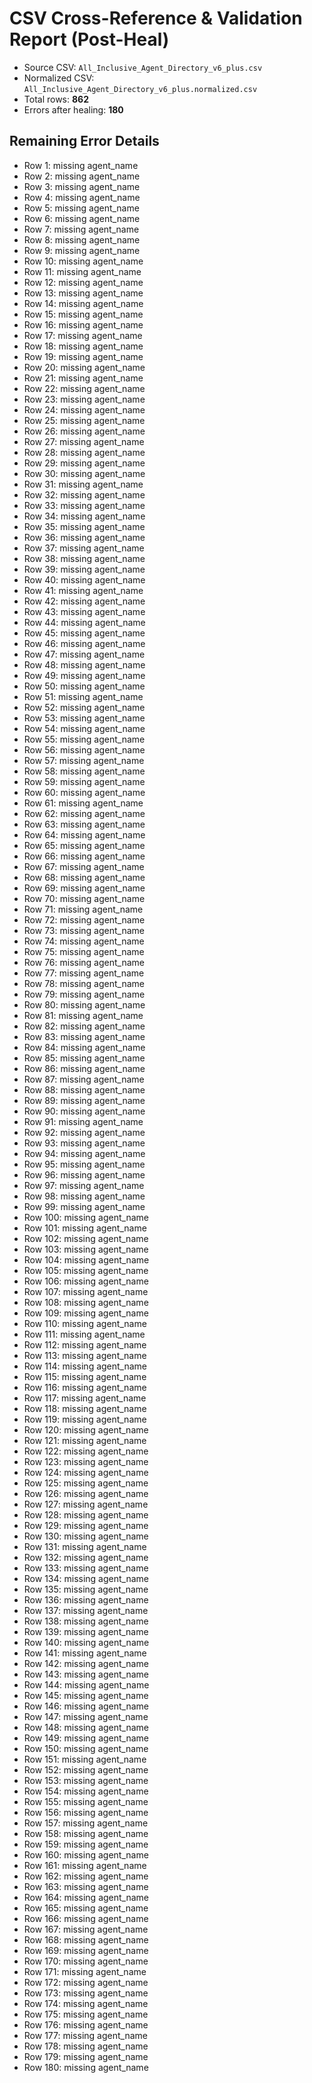 # CSV Cross-Reference & Validation Report (Post-Heal)
- Source CSV: `All_Inclusive_Agent_Directory_v6_plus.csv`
- Normalized CSV: `All_Inclusive_Agent_Directory_v6_plus.normalized.csv`
- Total rows: **862**
- Errors after healing: **180**

## Remaining Error Details
- Row 1: missing agent_name
- Row 2: missing agent_name
- Row 3: missing agent_name
- Row 4: missing agent_name
- Row 5: missing agent_name
- Row 6: missing agent_name
- Row 7: missing agent_name
- Row 8: missing agent_name
- Row 9: missing agent_name
- Row 10: missing agent_name
- Row 11: missing agent_name
- Row 12: missing agent_name
- Row 13: missing agent_name
- Row 14: missing agent_name
- Row 15: missing agent_name
- Row 16: missing agent_name
- Row 17: missing agent_name
- Row 18: missing agent_name
- Row 19: missing agent_name
- Row 20: missing agent_name
- Row 21: missing agent_name
- Row 22: missing agent_name
- Row 23: missing agent_name
- Row 24: missing agent_name
- Row 25: missing agent_name
- Row 26: missing agent_name
- Row 27: missing agent_name
- Row 28: missing agent_name
- Row 29: missing agent_name
- Row 30: missing agent_name
- Row 31: missing agent_name
- Row 32: missing agent_name
- Row 33: missing agent_name
- Row 34: missing agent_name
- Row 35: missing agent_name
- Row 36: missing agent_name
- Row 37: missing agent_name
- Row 38: missing agent_name
- Row 39: missing agent_name
- Row 40: missing agent_name
- Row 41: missing agent_name
- Row 42: missing agent_name
- Row 43: missing agent_name
- Row 44: missing agent_name
- Row 45: missing agent_name
- Row 46: missing agent_name
- Row 47: missing agent_name
- Row 48: missing agent_name
- Row 49: missing agent_name
- Row 50: missing agent_name
- Row 51: missing agent_name
- Row 52: missing agent_name
- Row 53: missing agent_name
- Row 54: missing agent_name
- Row 55: missing agent_name
- Row 56: missing agent_name
- Row 57: missing agent_name
- Row 58: missing agent_name
- Row 59: missing agent_name
- Row 60: missing agent_name
- Row 61: missing agent_name
- Row 62: missing agent_name
- Row 63: missing agent_name
- Row 64: missing agent_name
- Row 65: missing agent_name
- Row 66: missing agent_name
- Row 67: missing agent_name
- Row 68: missing agent_name
- Row 69: missing agent_name
- Row 70: missing agent_name
- Row 71: missing agent_name
- Row 72: missing agent_name
- Row 73: missing agent_name
- Row 74: missing agent_name
- Row 75: missing agent_name
- Row 76: missing agent_name
- Row 77: missing agent_name
- Row 78: missing agent_name
- Row 79: missing agent_name
- Row 80: missing agent_name
- Row 81: missing agent_name
- Row 82: missing agent_name
- Row 83: missing agent_name
- Row 84: missing agent_name
- Row 85: missing agent_name
- Row 86: missing agent_name
- Row 87: missing agent_name
- Row 88: missing agent_name
- Row 89: missing agent_name
- Row 90: missing agent_name
- Row 91: missing agent_name
- Row 92: missing agent_name
- Row 93: missing agent_name
- Row 94: missing agent_name
- Row 95: missing agent_name
- Row 96: missing agent_name
- Row 97: missing agent_name
- Row 98: missing agent_name
- Row 99: missing agent_name
- Row 100: missing agent_name
- Row 101: missing agent_name
- Row 102: missing agent_name
- Row 103: missing agent_name
- Row 104: missing agent_name
- Row 105: missing agent_name
- Row 106: missing agent_name
- Row 107: missing agent_name
- Row 108: missing agent_name
- Row 109: missing agent_name
- Row 110: missing agent_name
- Row 111: missing agent_name
- Row 112: missing agent_name
- Row 113: missing agent_name
- Row 114: missing agent_name
- Row 115: missing agent_name
- Row 116: missing agent_name
- Row 117: missing agent_name
- Row 118: missing agent_name
- Row 119: missing agent_name
- Row 120: missing agent_name
- Row 121: missing agent_name
- Row 122: missing agent_name
- Row 123: missing agent_name
- Row 124: missing agent_name
- Row 125: missing agent_name
- Row 126: missing agent_name
- Row 127: missing agent_name
- Row 128: missing agent_name
- Row 129: missing agent_name
- Row 130: missing agent_name
- Row 131: missing agent_name
- Row 132: missing agent_name
- Row 133: missing agent_name
- Row 134: missing agent_name
- Row 135: missing agent_name
- Row 136: missing agent_name
- Row 137: missing agent_name
- Row 138: missing agent_name
- Row 139: missing agent_name
- Row 140: missing agent_name
- Row 141: missing agent_name
- Row 142: missing agent_name
- Row 143: missing agent_name
- Row 144: missing agent_name
- Row 145: missing agent_name
- Row 146: missing agent_name
- Row 147: missing agent_name
- Row 148: missing agent_name
- Row 149: missing agent_name
- Row 150: missing agent_name
- Row 151: missing agent_name
- Row 152: missing agent_name
- Row 153: missing agent_name
- Row 154: missing agent_name
- Row 155: missing agent_name
- Row 156: missing agent_name
- Row 157: missing agent_name
- Row 158: missing agent_name
- Row 159: missing agent_name
- Row 160: missing agent_name
- Row 161: missing agent_name
- Row 162: missing agent_name
- Row 163: missing agent_name
- Row 164: missing agent_name
- Row 165: missing agent_name
- Row 166: missing agent_name
- Row 167: missing agent_name
- Row 168: missing agent_name
- Row 169: missing agent_name
- Row 170: missing agent_name
- Row 171: missing agent_name
- Row 172: missing agent_name
- Row 173: missing agent_name
- Row 174: missing agent_name
- Row 175: missing agent_name
- Row 176: missing agent_name
- Row 177: missing agent_name
- Row 178: missing agent_name
- Row 179: missing agent_name
- Row 180: missing agent_name